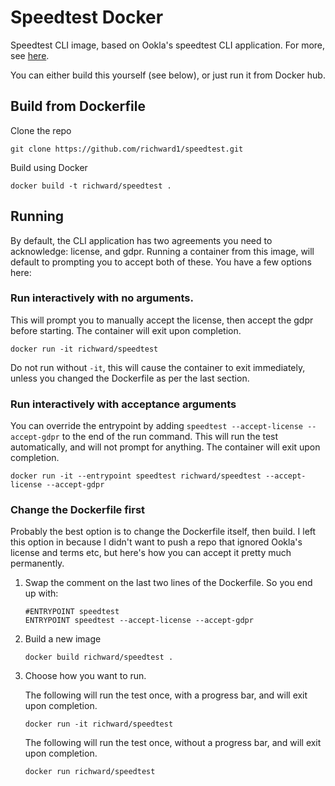 # Speedtest Docker

Speedtest CLI image, based on Ookla's speedtest CLI application. For more, see [here](https://www.speedtest.net/apps/cli).

You can either build this yourself (see below), or just run it from Docker hub.

## Build from Dockerfile

Clone the repo
```
git clone https://github.com/richward1/speedtest.git
```

Build using Docker
```
docker build -t richward/speedtest .
```

## Running

By default, the CLI application has two agreements you need to acknowledge: license, and gdpr. Running a container from this image, will default to prompting you to accept both of these. You have a few options here:

### Run interactively with no arguments.

This will prompt you to manually accept the license, then accept the gdpr before starting. The container will exit upon completion.

```
docker run -it richward/speedtest
```

Do not run without `-it`, this will cause the container to exit immediately, unless you changed the Dockerfile as per the last section.

### Run interactively with acceptance arguments

You can override the entrypoint by adding `speedtest --accept-license --accept-gdpr` to the end of the run command. This will run the test automatically, and will not prompt for anything. The container will exit upon completion.

```
docker run -it --entrypoint speedtest richward/speedtest --accept-license --accept-gdpr
```

### Change the Dockerfile first

Probably the best option is to change the Dockerfile itself, then build. I left this option in because I didn't want to push a repo that ignored Ookla's license and terms etc, but here's how you can accept it pretty much permanently. 

1. Swap the comment on the last two lines of the Dockerfile. So you end up with:

    ```
    #ENTRYPOINT speedtest
    ENTRYPOINT speedtest --accept-license --accept-gdpr
    ```

2. Build a new image
    ```
    docker build richward/speedtest .
    ```

3. Choose how you want to run.
    
    The following will run the test once, with a progress bar, and will exit upon completion.
    ```
    docker run -it richward/speedtest
    ```

    The following will run the test once, without a progress bar, and will exit upon completion.
    ```
    docker run richward/speedtest
    ```